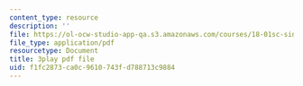 ```yaml
---
content_type: resource
description: ''
file: https://ol-ocw-studio-app-qa.s3.amazonaws.com/courses/18-01sc-single-variable-calculus-fall-2010/f1fc2873ca0c9610743fd788713c9884_4Q37iOyBq44.pdf
file_type: application/pdf
resourcetype: Document
title: 3play pdf file
uid: f1fc2873-ca0c-9610-743f-d788713c9884
---
```

